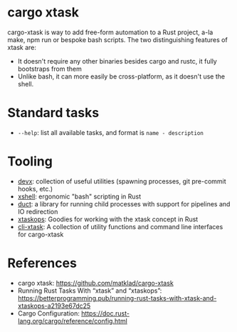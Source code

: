 cargo xtask
==============

cargo-xtask is way to add free-form automation to a Rust project, a-la make, npm run or bespoke bash scripts.
The two distinguishing features of xtask are:

- It doesn't require any other binaries besides cargo and rustc, it fully bootstraps from them
- Unlike bash, it can more easily be cross-platform, as it doesn't use the shell.

# Standard tasks

* `--help`: list all available tasks, and format is `name - description`

# Tooling

- [devx](https://github.com/elastio/devx): collection of useful utilities (spawning processes, git pre-commit hooks, etc.)
- [xshell](https://github.com/matklad/xshell): ergonomic "bash" scripting in Rust
- [duct](https://github.com/oconnor663/duct.rs): a library for running child processes with support for pipelines and IO redirection
- [xtaskops](https://github.com/jondot/xtaskops): Goodies for working with the xtask concept in Rust
- [cli-xtask](https://github.com/gifnksm/cli-xtask): A collection of utility functions and command line interfaces for cargo-xtask

# References

* cargo xtask: https://github.com/matklad/cargo-xtask
* Running Rust Tasks With “xtask” and “xtaskops”: https://betterprogramming.pub/running-rust-tasks-with-xtask-and-xtaskops-a2193e67dc25
* Cargo Configuration: https://doc.rust-lang.org/cargo/reference/config.html